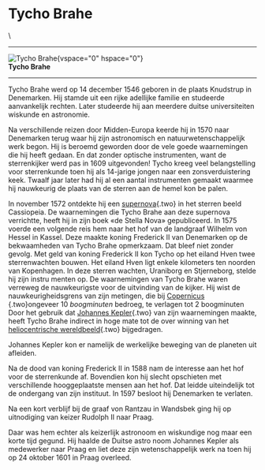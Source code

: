 # Tycho Brahe

\

  -----------------------------------------------------------------------
  ![Tycho Brahe](plaatjes/brahe.gif){vspace="0" hspace="0"}\
  **Tycho Brahe**

  -----------------------------------------------------------------------

Tycho Brahe werd op 14 december 1546 geboren in de plaats Knudstrup in
Denemarken. Hij stamde uit een rijke adellijke familie en studeerde
aanvankelijk rechten. Later studeerde hij aan meerdere duitse
universiteiten wiskunde en astronomie.

Na verschillende reizen door Midden-Europa keerde hij in 1570 naar
Denemarken terug waar hij zijn astronomisch en natuurwetenschappelijk
werk begon. Hij is beroemd geworden door de vele goede waarnemingen die
hij heeft gedaan. En dat zonder optische instrumenten, want de
sterrenkijker werd pas in 1609 uitgevonden! Tycho kreeg veel
belangstelling voor sterrenkunde toen hij als 14-jarige jongen naar een
zonsverduistering keek. Twaalf jaar later had hij al een aantal
instrumenten gemaakt waarmee hij nauwkeurig de plaats van de sterren aan
de hemel kon be palen.

In november 1572 ontdekte hij een [supernova](supernova.html){.two} in
het sterren beeld Cassiopeia. De waarnemingen die Tycho Brahe aan deze
supernova verrichtte, heeft hij in zijn boek «de Stella Nova»
gepubliceerd. In 1575 voerde een volgende reis hem naar het hof van de
landgraaf Wilhelm von Hessel in Kassel. Deze maakte koning Frederick II
van Denemarken op de bekwaamheden van Tycho Brahe opmerkzaam. Dat bleef
niet zonder gevolg. Met geld van koning Frederick II kon Tycho op het
eiland Hven twee sterrenwachten bouwen. Het eiland Hven ligt enkele
kilometers ten noorden van Kopenhagen. In deze sterren wachten,
Uraniborg en Stjerneborg, stelde hij zijn instru menten op. De
waarnemingen van Tycho Brahe waren verreweg de nauwkeurigste voor de
uitvinding van de kijker. Hij wist de nauwkeurigheidsgrens van zijn
metingen, die bij [Copernicus\
](copernicus.html){.two}ongeveer 10 *boogminuten* bedroeg, te verlagen
tot 2 boogminuten Door het gebruik dat [Johannes
Kepler](kepler.html){.two} van zijn waarnemingen maakte, heeft Tycho
Brahe indirect in hoge mate tot de over winning van het [heliocentrische
wereldbeeld](heliocentrisch.html){.two} bijgedragen.

Johannes Kepler kon er namelijk de werkelijke beweging van de planeten
uit afleiden.

Na de dood van koning Frederick II in 1588 nam de interesse aan het hof
voor de sterrenkunde af. Bovendien kon hij slecht opschieten met
verschillende hooggeplaatste mensen aan het hof. Dat leidde uiteindelijk
tot de ondergang van zijn instituut. In 1597 besloot hij Denemarken te
verlaten.

Na een kort verblijf bij de graaf von Rantzau in Wandsbek ging hij op
uitnodiging van keizer Rudolph II naar Praag.

Daar was hem echter als keizerlijk astronoom en wiskundige nog maar een
korte tijd gegund. Hij haalde de Duitse astro noom Johannes Kepler als
medewerker naar Praag en liet deze zijn wetenschappelijk werk na toen
hij op 24 oktober 1601 in Praag overleed.
